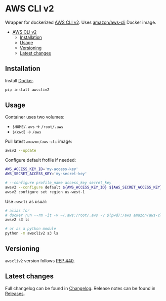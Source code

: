 # AWS CLI v2

Wrapper for dockerized [AWS CLI v2](https://github.com/aws/aws-cli/tree/v2).
Uses [amazon/aws-cli](https://hub.docker.com/r/amazon/aws-cli) Docker image.

- [AWS CLI v2](#aws-cli-v2)
  - [Installation](#installation)
  - [Usage](#usage)
  - [Versioning](#versioning)
  - [Latest changes](#latest-changes)

## Installation

Install [Docker](https://docs.docker.com/get-docker/).

```bash
pip install awscliv2
```

## Usage

Container uses two volumes:

- `$HOME/.aws` -> `/root/.aws`
- `$(cwd)` -> `/aws`

Pull latest `amazon/aws-cli` image:

```bash
awsv2 --update
```

Configure default frofile if needed:

```bash
AWS_ACCESS_KEY_ID='my-access-key'
AWS_SECRET_ACCESS_KEY='my-secret-key'

# --configure profile_name access_key secret_key
awsv2 --configure default ${AWS_ACCESS_KEY_ID} ${AWS_SECRET_ACCESS_KEY}
awsv2 configure set region us-west-1
```

Use `awscli` as usual:

```bash
# alias for
# docker run --rm -it -v ~/.aws:/root/.aws -v $(pwd):/aws amazon/aws-cli $@
awsv2 s3 ls

# or as a python module
python -m awscliv2 s3 ls
```

## Versioning

`awscliv2` version follows [PEP 440](https://www.python.org/dev/peps/pep-0440/).

## Latest changes

Full changelog can be found in [Changelog](./CHANGELOG.md).
Release notes can be found in [Releases](https://github.com/vemel/awscliv2/releases).
